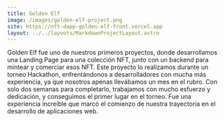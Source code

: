 ```yaml
---
title: Golden Elf
image: /images/golden-elf-project.png
site: https://nft-dapp-golden-elf-front.vercel.app
layout: ../../layouts/MarkdownProjectLayout.astro
---
```


Golden Elf fue uno de nuestros primeros proyectos, donde desarrollamos una Landing Page para una colección NFT, junto con un backend para mintear y comerciar esos NFT. Este proyecto lo realizamos durante un torneo Hackathon, enfrentándonos a desarrolladores con mucha más experiencia, ya que nosotros apenas llevábamos un mes en el rubro. Con solo dos semanas para completarlo, trabajamos con mucho esfuerzo y dedicación, y conseguimos el primer lugar en el torneo. Fue una experiencia increíble que marcó el comienzo de nuestra trayectoria en el desarrollo de aplicaciones web.
